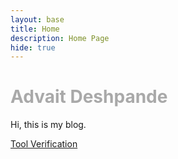 ```yaml
---
layout: base
title: Home 
description: Home Page
hide: true
---
```

<h1 style="color:DarkGrey">Advait Deshpande</h1>
Hi, this is my blog.

[Tool Verification](https://spektral05.github.io/spektral05_student_blog/devops/tools/verify)